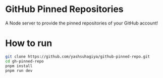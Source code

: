 # GitHub Pinned Repositories

A Node server to provide the pinned repositories of your GitHub account!

# How to run

```bash
git clone https://github.com/yashsuhagiya/github-pinned-repo.git
cd gh-pinned-repo
pnpm install
pnpm run dev
```

